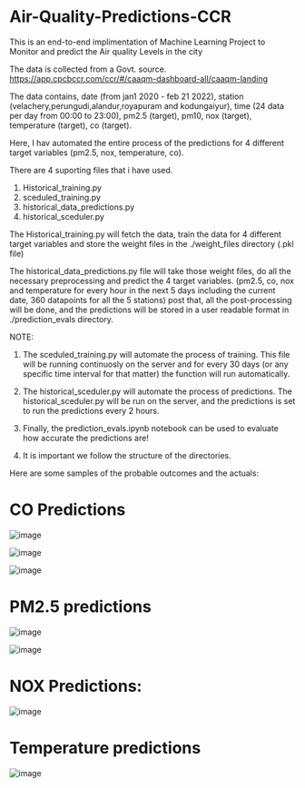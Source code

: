 # Air-Quality-Predictions-CCR

This is an end-to-end implimentation of Machine Learning Project to Monitor and predict the Air quality Levels in the city

The data is collected from a Govt. source. https://app.cpcbccr.com/ccr/#/caaqm-dashboard-all/caaqm-landing 

The data contains,
date (from jan1 2020 - feb 21 2022), station (velachery,perungudi,alandur,royapuram and kodungaiyur), time (24 data per day from 00:00 to 23:00), pm2.5 (target), pm10, nox (target), temperature (target), co (target).

Here, I hav automated the entire process of the predictions for 4 different target variables (pm2.5, nox, temperature, co). 

There are 4 suporting files that i have used. 
1. Historical_training.py
2. sceduled_training.py
3. historical_data_predictions.py
4. historical_sceduler.py

The Historical_training.py will fetch the data, train the data for 4 different target variables 
and store the weight files in the ./weight_files directory (.pkl file)

The historical_data_predictions.py file will take those weight files, do all the necessary preprocessing and predict the 4 target variables. 
(pm2.5, co, nox and temperature for every hour in the next 5 days including the current date, 360 datapoints for all the 5 stations) post that, all the post-processing will be done, and the predictions will be stored in a user readable format in ./prediction_evals directory. 

NOTE:
1. The sceduled_training.py will automate the process of training. 
This file will be running continuosly on the server and for every 30 days (or any specific time interval for that matter) the function will run automatically. 

2. The historical_sceduler.py will automate the process of predictions. 
The historical_sceduler.py will be run on the server, and the predictions is set to run the predictions every 2 hours. 

3. Finally, the prediction_evals.ipynb notebook can be used to evaluate how accurate the predictions are! 

4. It is important we follow the structure of the directories. 


Here are some samples of the probable outcomes and the actuals:

# CO Predictions

![image](https://user-images.githubusercontent.com/20862520/157029950-4272244b-b079-428a-838e-0409709e24dc.png)

![image](https://user-images.githubusercontent.com/20862520/157029923-f9b7549f-b03f-450e-ac8c-3b9c7905b7a2.png)

![image](https://user-images.githubusercontent.com/20862520/157029631-963e27fa-3de0-4974-b020-dc937285814a.png)

# PM2.5 predictions
![image](https://user-images.githubusercontent.com/20862520/157030757-b7be1af6-1255-4256-b5b3-1cbf32eb779c.png)

![image](https://user-images.githubusercontent.com/20862520/157030699-1e0f7922-371a-4950-a0e9-864c2c16aff3.png)

# NOX Predictions:
![image](https://user-images.githubusercontent.com/20862520/157431536-69c93670-7c8d-4696-a81b-ba9c9ff77f1a.png)

# Temperature predictions
![image](https://user-images.githubusercontent.com/20862520/157030927-01fe7c34-3b67-44d5-bcae-50b7b5f9c213.png)

